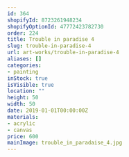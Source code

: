 ```yaml
---
id: 364
shopifyId: 8723261948234
shopifyOptionId: 47772423782730
order: 224
title: Trouble in paradise 4
slug: trouble-in-paradise-4
url: art-works/trouble-in-paradise-4
aliases: []
categories:
- painting
inStock: true
isVisible: true
location: ""
height: 50
width: 50
date: 2019-01-01T00:00:00Z
materials:
- acrylic
- canvas
price: 600
mainImage: trouble_in_paradaise_4.jpg
---
```

